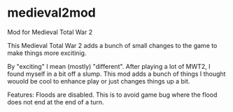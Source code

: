 # medieval2mod
Mod for Medieval Total War 2

This Medieval Total War 2 adds a bunch of small changes to the game to make 
things more excitinig.

By "exciting" I mean (mostly) "different". After playing a lot of MWT2, I found
 myself in a bit off a slump. This mod adds a bunch of things I thought wouold 
be cool to enhance play or just changes things up a bit.

Features:
Floods are disabled. This is to avoid game bug where the flood does not end at
the end of a turn.
